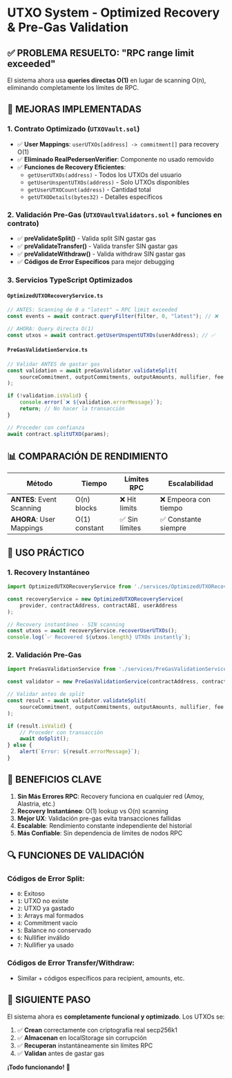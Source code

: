 # UTXO System - Optimized Recovery & Pre-Gas Validation

## ✅ PROBLEMA RESUELTO: "RPC range limit exceeded"

El sistema ahora usa **queries directas O(1)** en lugar de scanning O(n), eliminando completamente los límites de RPC.

## 🚀 MEJORAS IMPLEMENTADAS

### 1. **Contrato Optimizado** (`UTXOVault.sol`)
- ✅ **User Mappings**: `userUTXOs[address] -> commitment[]` para recovery O(1)
- ✅ **Eliminado RealPedersenVerifier**: Componente no usado removido
- ✅ **Funciones de Recovery Eficientes**:
  - `getUserUTXOs(address)` - Todos los UTXOs del usuario
  - `getUserUnspentUTXOs(address)` - Solo UTXOs disponibles
  - `getUserUTXOCount(address)` - Cantidad total
  - `getUTXODetails(bytes32)` - Detalles específicos

### 2. **Validación Pre-Gas** (`UTXOVaultValidators.sol` + funciones en contrato)
- ✅ **preValidateSplit()** - Valida split SIN gastar gas
- ✅ **preValidateTransfer()** - Valida transfer SIN gastar gas  
- ✅ **preValidateWithdraw()** - Valida withdraw SIN gastar gas
- ✅ **Códigos de Error Específicos** para mejor debugging

### 3. **Servicios TypeScript Optimizados**

#### `OptimizedUTXORecoveryService.ts`
```typescript
// ANTES: Scanning de 0 a "latest" → RPC limit exceeded
const events = await contract.queryFilter(filter, 0, "latest"); // ❌

// AHORA: Query directa O(1) 
const utxos = await contract.getUserUnspentUTXOs(userAddress); // ✅
```

#### `PreGasValidationService.ts`
```typescript
// Validar ANTES de gastar gas
const validation = await preGasValidator.validateSplit(
    sourceCommitment, outputCommitments, outputAmounts, nullifier, fee
);

if (!validation.isValid) {
    console.error(`❌ ${validation.errorMessage}`);
    return; // No hacer la transacción
}

// Proceder con confianza
await contract.splitUTXO(params);
```

## 📊 COMPARACIÓN DE RENDIMIENTO

| Método | Tiempo | Límites RPC | Escalabilidad |
|--------|--------|-------------|---------------|
| **ANTES**: Event Scanning | O(n) blocks | ❌ Hit limits | ❌ Empeora con tiempo |
| **AHORA**: User Mappings | O(1) constant | ✅ Sin límites | ✅ Constante siempre |

## 🔧 USO PRÁCTICO

### 1. Recovery Instantáneo
```typescript
import OptimizedUTXORecoveryService from './services/OptimizedUTXORecoveryService';

const recoveryService = new OptimizedUTXORecoveryService(
    provider, contractAddress, contractABI, userAddress
);

// Recovery instantáneo - SIN scanning
const utxos = await recoveryService.recoverUserUTXOs();
console.log(`✅ Recovered ${utxos.length} UTXOs instantly`);
```

### 2. Validación Pre-Gas
```typescript
import PreGasValidationService from './services/PreGasValidationService';

const validator = new PreGasValidationService(contractAddress, contractABI, provider);

// Validar antes de split
const result = await validator.validateSplit(
    sourceCommitment, outputCommitments, outputAmounts, nullifier, fee
);

if (result.isValid) {
    // Proceder con transacción
    await doSplit();
} else {
    alert(`Error: ${result.errorMessage}`);
}
```

## 🎯 BENEFICIOS CLAVE

1. **Sin Más Errores RPC**: Recovery funciona en cualquier red (Amoy, Alastria, etc.)
2. **Recovery Instantáneo**: O(1) lookup vs O(n) scanning  
3. **Mejor UX**: Validación pre-gas evita transacciones fallidas
4. **Escalable**: Rendimiento constante independiente del historial
5. **Más Confiable**: Sin dependencia de límites de nodos RPC

## 🔍 FUNCIONES DE VALIDACIÓN

### Códigos de Error Split:
- `0`: Exitoso
- `1`: UTXO no existe  
- `2`: UTXO ya gastado
- `3`: Arrays mal formados
- `4`: Commitment vacío
- `5`: Balance no conservado
- `6`: Nullifier inválido
- `7`: Nullifier ya usado

### Códigos de Error Transfer/Withdraw:
- Similar + códigos específicos para recipient, amounts, etc.

## 🚀 SIGUIENTE PASO

El sistema ahora es **completamente funcional y optimizado**. Los UTXOs se:
1. ✅ **Crean** correctamente con criptografía real secp256k1
2. ✅ **Almacenan** en localStorage sin corrupción  
3. ✅ **Recuperan** instantáneamente sin límites RPC
4. ✅ **Validan** antes de gastar gas

**¡Todo funcionando!** 🎉
